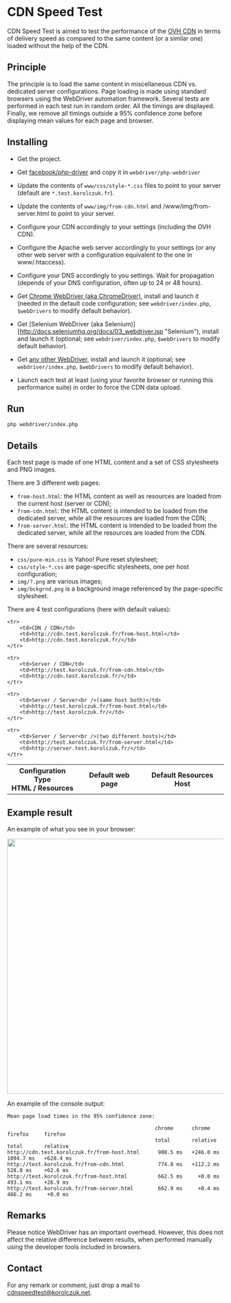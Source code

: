CDN Speed Test
==============

CDN Speed Test is aimed to test the performance of the [OVH CDN](https://www.ovh.com/fr/cdn/ "OVH Content Delivery
Network") in terms of delivery speed as compared to the same content (or a similar one) loaded without the help of the
CDN.

Principle
---------

The principle is to load the same content in miscellaneous CDN vs. dedicated server configurations. Page loading is made
using standard browsers using the WebDriver automation framework. Several tests are performed in each test run in random
order. All the timings are displayed. Finally, we remove all timings outside a 95% confidence zone before displaying
mean values for each page and browser.

Installing
----------

- Get the project.

- Get [facebook/php-driver](https://github.com/facebook/php-webdriver "php-webdriver") and copy it in
  `webdriver/php-webdriver`

- Update the contents of `www/css/style-*.css` files to point to your server (default are `*.test.korolczuk.fr`).

- Update the contents of `www/img/from-cdn.html` and /www/img/from-server.html to point to your server.

- Configure your CDN accordingly to your settings (including the OVH CDN).

- Configure the Apache web server accordingly to your settings (or any other web server with a configuration
  equivalent to the one in www/.htaccess).

- Configure your DNS accordingly to you settings. Wait for propagation (depends of your DNS configuration, often
  up to 24 or 48 hours).

- Get [Chrome WebDriver (aka ChromeDriver)](https://code.google.com/p/chromedriver/ "Chrome WebDriver"), install and
  launch it (needed in the default code configuration; see `webdriver/index.php`, `$webDrivers` to modify default
  behavior).

- Get [Selenium WebDriver (aka Selenium)][http://docs.seleniumhq.org/docs/03_webdriver.jsp "Selenium"), install and
  launch it (optional; see `webdriver/index.php`, `$webDrivers` to modify default behavior).

- Get [any other WebDriver](https://code.google.com/p/selenium/w/list?q=label:WebDriver "Selenium WebDrivers"), install
  and launch it (optional; see `webdriver/index.php`, `$webDrivers` to modify default behavior).

- Launch each test at least (using your favorite browser or running this performance suite) in order to force the CDN
  data upload.

Run
---

    php webdriver/index.php

Details
-------

Each test page is made of one HTML content and a set of CSS stylesheets and PNG images.

There are 3 different web pages:

- `from-host.html`: the HTML content as well as resources are loaded from the current host (server or CDN);
- `from-cdn.html`: the HTML content is intended to be loaded from the dedicated server, while all the resources are
  loaded from the CDN;
- `from-server.html`: the HTML content is intended to be loaded from the dedicated server, while all the resources are
  loaded from the CDN.

There are several resources:

- `css/pure-min.css` is Yahoo! Pure reset stylesheet;
- `css/style-*.css` are page-specific stylesheets, one per host configuration;
- `img/?.png` are various images;
- `img/bckgrnd.png` is a background image referenced by the page-specific stylesheet.

There are 4 test configurations (here with default values):

<table>
    <tr>
        <th>Configuration Type<br />HTML / Resources</td>
        <th>Default web page</td>
        <th>Default Resources Host</td>
    </tr>

    <tr>
        <td>CDN / CDN</td>
        <td>http://cdn.test.korolczuk.fr/from-host.html</td>
        <td>http://cdn.test.korolczuk.fr/</td>
    </tr>

    <tr>
        <td>Server / CDN</td>
        <td>http://test.korolczuk.fr/from-cdn.html</td>
        <td>http://cdn.test.korolczuk.fr/</td>
    </tr>

    <tr>
        <td>Server / Server<br />(same host both)</td>
        <td>http://test.korolczuk.fr/from-host.html</td>
        <td>http://test.korolczuk.fr/</td>
    </tr>

    <tr>
        <td>Server / Server<br />(two different hosts)</td>
        <td>http://test.korolczuk.fr/from-server.html</td>
        <td>http://server.test.korolczuk.fr/</td>
    </tr>
</table>


Example result
--------------

An example of what you see in your browser:

<img widht="640" height="593" src="https://raw.github.com/martin1975/cdnspeedtest/master/www/img/screenshot.jpg" />

An example of the console output:

    Mean page load times in the 95% confidence zone:

                                                    chrome      chrome      firefox     firefox
                                                    total       relative    total       relative
    http://cdn.test.korolczuk.fr/from-host.html      908.5 ms   +246.0 ms   1094.7 ms   +628.4 ms
    http://test.korolczuk.fr/from-cdn.html           774.8 ms   +112.2 ms    528.8 ms    +62.6 ms
    http://test.korolczuk.fr/from-host.html          662.5 ms     +0.0 ms    493.1 ms    +26.9 ms
    http://test.korolczuk.fr/from-server.html        662.9 ms     +0.4 ms    466.2 ms     +0.0 ms


Remarks
-------

Please notice WebDriver has an important overhead. However, this does not affect the relative difference between
results, when performed manually using the developer tools included in browsers.


Contact
-------

For any remark or comment, just drop a mail to cdnspeedtest@korolczuk.net.